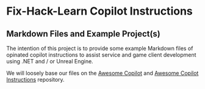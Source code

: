 # Fix-Hack-Learn Copilot Instructions

## Markdown Files and Example Project(s)

The intention of this project is to provide some example Markdown files of opinated copilot instructions to assist service and game client development using .NET and / or Unreal Engine.

We will loosely base our files on the [Awesome Copilot](https://github.com/github/awesome-copilot) and [Awesome Copilot Instructions](https://github.com/Code-and-Sorts/awesome-copilot-instructions) repository.
